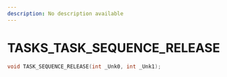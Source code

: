 ```yaml
---
description: No description available 
---
```


# TASKS\_TASK_SEQUENCE_RELEASE

```cpp
void TASK_SEQUENCE_RELEASE(int _Unk0, int _Unk1);
```